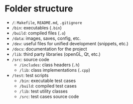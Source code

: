 # Folder structure

- `/`: `Makefile`, `README.md`, `.gitignore`
- `/bin`: executables (`.bin`)
- `/build`: compiled files (`.o`)
- `/data`: images, saves, config, etc.
- `/dev`: useful files for unified development (snippets, etc.)
- `/docs`: documentation for the project
- `/lib`: third party libraries (openGL, Qt, etc.)
- `/src`: source code
	- `/includes`: class headers (`.h`)
	- `/lib`: class implementations (`.cpp`)
- `/test`: test scripts
	- `/bin`: executable test cases
	- `/build`: compiled test cases
	- `/lib`: test utility classes
	- `/src`: test cases source code
